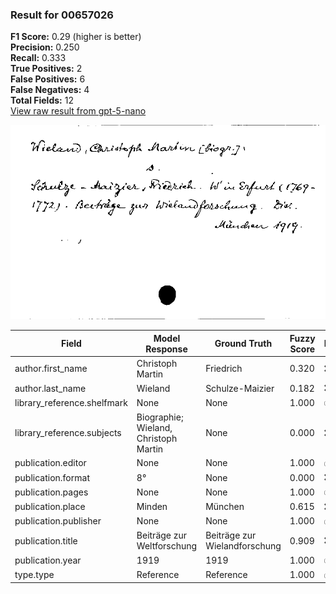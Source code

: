 ### Result for 00657026
**F1 Score:** 0.29 (higher is better)<br>**Precision:** 0.250<br>**Recall:** 0.333<br>**True Positives:** 2<br>**False Positives:** 6<br>**False Negatives:** 4<br>**Total Fields:** 12<br>[View raw result from gpt-5-nano](https://github.com/RISE-UNIBAS/humanities_data_benchmark/blob/main/results/2025-10-01/T0167/request_T0167_00657026.json)

<img src="https://github.com/RISE-UNIBAS/humanities_data_benchmark/blob/main/benchmarks/zettelkatalog/images/00657026.jpg?raw=true" alt="00657026" width="600px">

| Field | Model Response | Ground Truth | Fuzzy Score | Match |
|-------|----------------|--------------|-------------|-------|
| author.first_name | Christoph Martin | Friedrich | 0.320 | ❌ |
| author.last_name | Wieland | Schulze-Maizier | 0.182 | ❌ |
| library_reference.shelfmark | None | None | 1.000 | ✅ |
| library_reference.subjects | Biographie; Wieland, Christoph Martin | None | 0.000 | ❌ |
| publication.editor | None | None | 1.000 | ✅ |
| publication.format | 8° | None | 0.000 | ❌ |
| publication.pages | None | None | 1.000 | ✅ |
| publication.place | Minden | München | 0.615 | ❌ |
| publication.publisher | None | None | 1.000 | ✅ |
| publication.title | Beiträge zur Weltforschung | Beiträge zur Wielandforschung | 0.909 | ❌ |
| publication.year | 1919 | 1919 | 1.000 | ✅ |
| type.type | Reference | Reference | 1.000 | ✅ |
